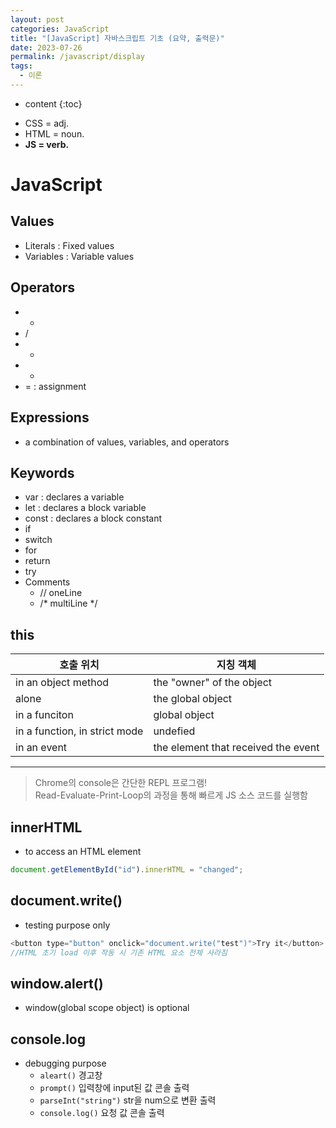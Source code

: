 ```yaml
---
layout: post
categories: JavaScript
title: "[JavaScript] 자바스크립트 기초 (요약, 출력문)"
date: 2023-07-26
permalink: /javascript/display
tags:
  - 이론
---
```

* content
{:toc}

- CSS = adj.
- HTML = noun.
- **JS = verb.**





# JavaScript
## Values
- Literals : Fixed values
- Variables : Variable values
## Operators
- *
- /
- +
- -
- = : assignment

## Expressions
- a combination of values, variables, and operators 
## Keywords
- var : declares a variable 
- let : declares a block variable
- const : declares a block constant
- if
- switch
- for
- return
- try
- Comments
	- // oneLine
	- /* multiLine \*/

## this

| 호출 위치                         | 지칭 객체                               |
| ----------------------------- | ----------------------------------- |
| in an object method           | the "owner" of the object           |
| alone                         | the global object                   |
| in a funciton                 | global object                       |
| in a function, in strict mode | undefied                            |
| in an event                   | the element that received the event |




---


> Chrome의 console은 간단한 REPL 프로그램!  
Read-Evaluate-Print-Loop의 과정을 통해 빠르게 JS 소스 코드를 실행함


## innerHTML
- to access an HTML element
```js
document.getElementById("id").innerHTML = "changed";
```

## document.write()
- testing purpose only
```js
<button type="button" onclick="document.write("test")">Try it</button> 
//HTML 초기 load 이후 작동 시 기존 HTML 요소 전체 사라짐

```
## window.alert()
- window(global scope object) is optional
## console.log
- debugging purpose
	- `aleart()` 경고창  
	- `prompt()` 입력창에 input된 값 콘솔 출력  
	- `parseInt("string")` str을 num으로 변환 출력  
	- `console.log()` 요청 값 콘솔 출력

